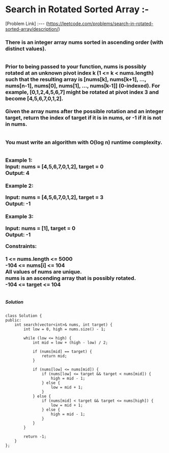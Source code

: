 # Search in Rotated Sorted Array :-

[Problem Link] :--- (https://leetcode.com/problems/search-in-rotated-sorted-array/description/)

<h3>
There is an integer array nums sorted in ascending order (with distinct values).<br><br>

Prior to being passed to your function, nums is possibly rotated at an unknown pivot index k (1 <= k < nums.length) such that the resulting array is [nums[k], nums[k+1], ..., nums[n-1], nums[0], nums[1], ..., nums[k-1]] (0-indexed). For example, [0,1,2,4,5,6,7] might be rotated at pivot index 3 and become [4,5,6,7,0,1,2].
<br><br>
Given the array nums after the possible rotation and an integer target, return the index of target if it is in nums, or -1 if it is not in nums.<br><br>

You must write an algorithm with O(log n) runtime complexity.<br><br>

Example 1:<br>
Input: nums = [4,5,6,7,0,1,2], target = 0<br>
Output: 4<br><br>
Example 2:<br>

Input: nums = [4,5,6,7,0,1,2], target = 3<br>
Output: -1<br><br>
Example 3:<br>

Input: nums = [1], target = 0<br>
Output: -1<br>
 
Constraints:<br><br>
1 <= nums.length <= 5000<br>
-104 <= nums[i] <= 104<br>
All values of nums are unique.<br>
nums is an ascending array that is possibly rotated.<br>
-104 <= target <= 104<br><br>
  
</h3>

***Solution***

```

class Solution {
public:
    int search(vector<int>& nums, int target) {
        int low = 0, high = nums.size() - 1;

        while (low <= high) {
            int mid = low + (high - low) / 2;

            if (nums[mid] == target) {
                return mid;
            }

            if (nums[low] <= nums[mid]) {
                if (nums[low] <= target && target < nums[mid]) {
                    high = mid - 1;
                } else {
                    low = mid + 1;
                }
            } else {
                if (nums[mid] < target && target <= nums[high]) {
                    low = mid + 1;
                } else {
                    high = mid - 1;
                }
            }
        }

        return -1;
    }
};
 

```
